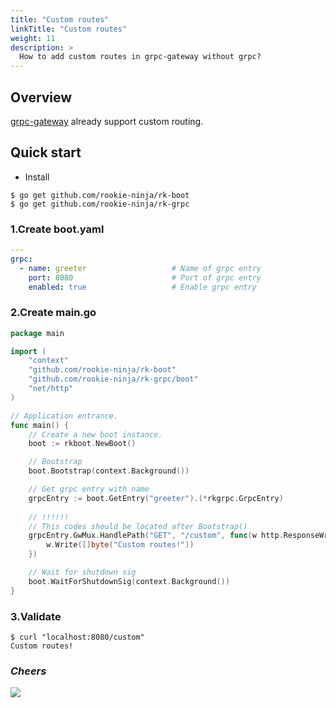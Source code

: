 ```yaml
---
title: "Custom routes"
linkTitle: "Custom routes"
weight: 11
description: >
  How to add custom routes in grpc-gateway without grpc?
---
```


## Overview
[grpc-gateway](https://grpc-ecosystem.github.io/grpc-gateway/docs/operations/inject_router/) already support custom routing.

## Quick start
- Install

```shell script
$ go get github.com/rookie-ninja/rk-boot
$ go get github.com/rookie-ninja/rk-grpc
```

### 1.Create boot.yaml
```yaml
---
grpc:
  - name: greeter                   # Name of grpc entry
    port: 8080                      # Port of grpc entry
    enabled: true                   # Enable grpc entry
```

### 2.Create main.go
```go
package main

import (
	"context"
	"github.com/rookie-ninja/rk-boot"
	"github.com/rookie-ninja/rk-grpc/boot"
	"net/http"
)

// Application entrance.
func main() {
	// Create a new boot instance.
	boot := rkboot.NewBoot()

	// Bootstrap
	boot.Bootstrap(context.Background())

	// Get grpc entry with name
	grpcEntry := boot.GetEntry("greeter").(*rkgrpc.GrpcEntry)
    
    // !!!!!!
    // This codes should be located after Bootstrap()
	grpcEntry.GwMux.HandlePath("GET", "/custom", func(w http.ResponseWriter, r *http.Request, pathParams map[string]string) {
		w.Write([]byte("Custom routes!"))
	})

	// Wait for shutdown sig
	boot.WaitForShutdownSig(context.Background())
}
```

### 3.Validate
```shell script
$ curl "localhost:8080/custom"
Custom routes!
```

### _**Cheers**_
![](/bootstrapper/user-guide/cheers.png)
